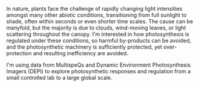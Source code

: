 In nature, plants face the challenge of rapidly changing light intensities amongst many other abiotic conditions, transitioning from full sunlight to shade, often within seconds or even shorter time scales. The cause can be manyfold, but the majority is due to clouds, wind-moving leaves, or light scattering throughout the canopy. I'm interested in how photosynthesis is regulated under these conditions, so harmful by-products can be avoided, and the photosynthetic machinery is sufficiently protected, yet over-protection and resulting inefficiency are avoided.

I'm using data from MultispeQs and Dynamic Environment Photosynthesis Imagers (DEPI) to explore photosynthetic responses and regulation from a small controlled lab to a large global scale.